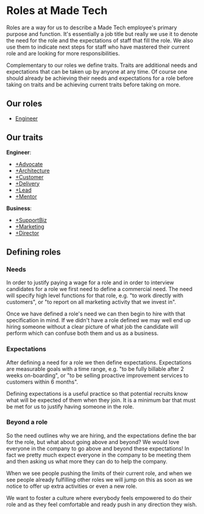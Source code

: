 # Roles at Made Tech

Roles are a way for us to describe a Made Tech employee's primary purpose and
function. It's essentially a job title but really we use it to denote the need
for the role and the expectations of staff that fill the role. We also use them
to indicate next steps for staff who have mastered their current role and are
looking for more responsibilities.

Complementary to our roles we define traits. Traits are additional needs and
expectations that can be taken up by anyone at any time. Of course one should
already be achieving their needs and expectations for a role before taking on
traits and be achieving current traits before taking on more.

## Our roles

* [Engineer](engineer.md#engineer)

## Our traits

**Engineer**:

* [+Advocate](engineer.md#advocate)
* [+Architecture](engineer.md#architecture)
* [+Customer](engineer.md#customer)
* [+Delivery](engineer.md#delivery)
* [+Lead](engineer.md#lead)
* [+Mentor](engineer.md#mentor)

**Business**:

* [+SupportBiz](business.md#supportbiz)
* [+Marketing](business.md#marketing)
* [+Director](business.md#director)

## Defining roles

### Needs

In order to justify paying a wage for a role and in order to interview
candidates for a role we first need to define a commercial need. The need will
specify high level functions for that role, e.g. "to work directly with customers",
or "to report on all marketing activity that we invest in".

Once we have defined a role's need we can then begin to hire with that
specification in mind. If we didn't have a role defined we may well end up
hiring someone without a clear picture of what job the candidate will perform
which can confuse both them and us as a business.

### Expectations

After defining a need for a role we then define expectations. Expectations are
measurable goals with a time range, e.g. "to be fully billable after 2 weeks
on-boarding", or "to be selling proactive improvement services to customers
within 6 months".

Defining expectations is a useful practice so that potential recruits know what
will be expected of them when they join. It is a minimum bar that must be met
for us to justify having someone in the role.

### Beyond a role

So the need outlines why we are hiring, and the expectations define the bar for
the role, but what about going above and beyond? We would love everyone in the
company to go above and beyond these expectations! In fact we pretty much expect
everyone in the company to be meeting them and then asking us what more they can
do to help the company.

When we see people pushing the limits of their current role, and when we see
people already fulfilling other roles we will jump on this as soon as we notice
to offer up extra activities or even a new role.

We want to foster a culture where everybody feels empowered to do their role and
as they feel comfortable and ready push in any direction they wish.
